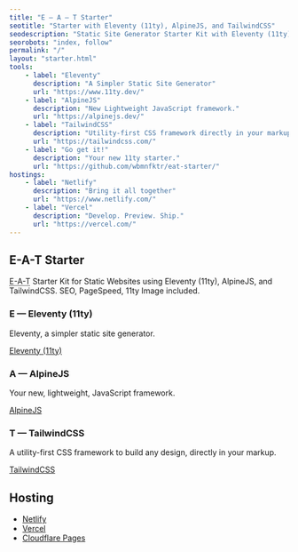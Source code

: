 ```yaml
---
title: "E — A — T Starter"
seotitle: "Starter with Eleventy (11ty), AlpineJS, and TailwindCSS"
seodescription: "Static Site Generator Starter Kit with Eleventy (11ty), AlpineJS, and TailwindCSS. SEO, PageSpeed, 11ty Image included."
seorobots: "index, follow"
permalink: "/"
layout: "starter.html"
tools:
    - label: "Eleventy"
      description: "A Simpler Static Site Generator"
      url: "https://www.11ty.dev/"
    - label: "AlpineJS"
      description: "New Lightweight JavaScript framework."
      url: "https://alpinejs.dev/"
    - label: "TailwindCSS"
      description: "Utility-first CSS framework directly in your markup."
      url: "https://tailwindcss.com/"
    - label: "Go get it!"
      description: "Your new 11ty starter."
      url: "https://github.com/wbmnfktr/eat-starter/"
hostings:
    - label: "Netlify"
      description: "Bring it all together"
      url: "https://www.netlify.com/"
    - label: "Vercel"
      description: "Develop. Preview. Ship."
      url: "https://vercel.com/"
---
```


## E-A-T Starter

<abbr title="Eleventy - AlpineJS - TailwindCSS">E-A-T</abbr> Starter Kit for Static Websites using Eleventy (11ty), AlpineJS, and TailwindCSS. SEO, PageSpeed, 11ty Image included.

### E &mdash; Eleventy (11ty)

Eleventy, a simpler static site generator.

[Eleventy (11ty)][1]

### A &mdash; AlpineJS

Your new, lightweight, JavaScript framework.

[AlpineJS][2]

### T &mdash; TailwindCSS

A utility-first CSS framework to build any design, directly in your markup.

[TailwindCSS][3]

## Hosting

-   [Netlify][4]
-   [Vercel][5]
-   [Cloudflare Pages][6]

[1]: https://www.11ty.dev/
[2]: https://alpinejs.dev/
[3]: https://tailwindcss.com/
[4]: https://eat-starter.netlify.app/
[5]: https://eat-starter.vercel.app/
[6]: https://eat-starter.pages.dev/
